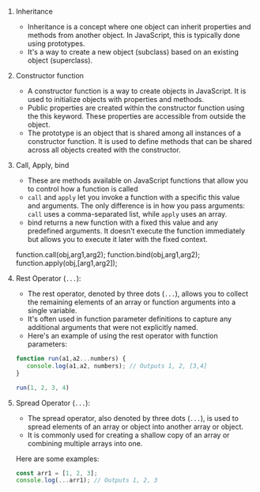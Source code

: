1. Inheritance
   - Inheritance is a concept where one object can inherit properties and methods from another object. In JavaScript, this is typically done using prototypes.
   - It's a way to create a new object (subclass) based on an existing object (superclass).
2. Constructor function
   - A constructor function is a way to create objects in JavaScript. It is used to initialize objects with properties and methods.
   - Public properties are created within the constructor function using the this keyword. These properties are accessible from outside the object.
   - The prototype is an object that is shared among all instances of a constructor function. It is used to define methods that can be shared across all objects created with the constructor.
3. Call, Apply, bind

   - These are methods available on JavaScript functions that allow you to control how a function is called
   - `call` and `apply` let you invoke a function with a specific this value and arguments. The only difference is in how you pass arguments: `call` uses a comma-separated list, while `apply` uses an array.
   - bind returns a new function with a fixed this value and any predefined arguments. It doesn't execute the function immediately but allows you to execute it later with the fixed context.


   function.call(obj,arg1,arg2);
   function.bind(obj,arg1,arg2);
   function.apply(obj,[arg1,arg2]);


4. Rest Operator (`...`):
   - The rest operator, denoted by three dots (`...`), allows you to collect the remaining elements of an array or function arguments into a single variable.
   - It's often used in function parameter definitions to capture any additional arguments that were not explicitly named.
   - Here's an example of using the rest operator with function parameters:

   ```javascript
   function run(a1,a2...numbers) {
      console.log(a1,a2, numbers); // Outputs 1, 2, [3,4]
   }

   run(1, 2, 3, 4)

   ```

5. Spread Operator (`...`):
   - The spread operator, also denoted by three dots (`...`), is used to spread elements of an array or object into another array or object.
   - It is commonly used for creating a shallow copy of an array or combining multiple arrays into one.

   Here are some examples:

   ```javascript
   const arr1 = [1, 2, 3];
   console.log(...arr1); // Outputs 1, 2, 3
   ```